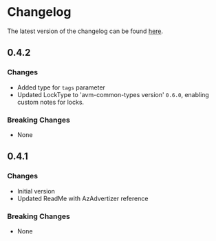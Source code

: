 # Changelog

The latest version of the changelog can be found [here](https://github.com/Azure/bicep-registry-modules/blob/main/avm/res/network/network-watcher/CHANGELOG.md).

## 0.4.2

### Changes

- Added type for `tags` parameter
- Updated LockType to 'avm-common-types version' `0.6.0`, enabling custom notes for locks.

### Breaking Changes

- None

## 0.4.1

### Changes

- Initial version
- Updated ReadMe with AzAdvertizer reference

### Breaking Changes

- None
